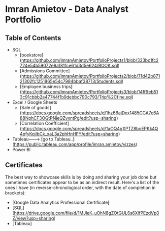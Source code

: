 # Imran Amietov - Data Analyst Portfolio

## Table of Contents
  - SQL
    - [bookstore] (https://github.com/ImranAmietov/PortfolioProjects1/blob/323bc1fc2724e54b59072e9a1811ce61d3d5e624/BOOK.sql)
    - [Admissions Committee] (https://github.com/ImranAmietov/PortfolioProjects2/blob/71d42b87121302fc1251865e54c7984bbaf38713/Students.sql)
    - [Employee business trips] (https://github.com/ImranAmietov/PortfolioProjects3/blob/14ff9eb513c91cbbb2a47744f1b9debbc790c793/Trip%2Cfine.sql)
  - Excel / Google Sheets
    - [Sale of goods] (https://docs.google.com/spreadsheets/d/1hz66ajDox1485CGA7e6A88NphCF3OGtPNjeQZvxntPg/edit?usp=sharing)
    - [Correlation Coefficient] (https://docs.google.com/spreadsheets/d/1aOQ4gXPTZ8boEPKk4Q4qfyKqjIbCk_xaL3a2phHnHFY/edit?usp=sharing)
  - Tableau---> [go to Tableau..] (https://public.tableau.com/app/profile/imran.amietov/vizzes)
  - Power BI

## Certificates
The best way to showcase skills is by doing and sharing your job done but sometimes certificates appear to be as an indirect result. Here's a list of the ones I have (in reverse-chronological order, with the date of completion in brackets):
- [Google Data Analytics Professional Certificate]
- [SQL] (https://drive.google.com/file/d/1MJleK_uOhN8gZOtGUL6s6XlfPEzdVp0Z/view?usp=sharing)
- [Tableau]




